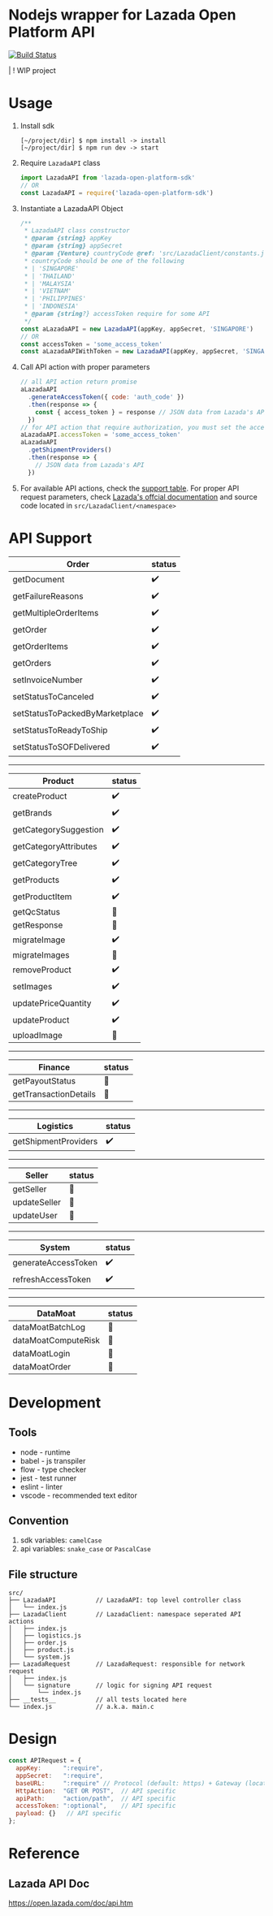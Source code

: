 # Nodejs wrapper for Lazada Open Platform API
[![Build Status](https://travis-ci.org/branch8/lazada-open-platform-sdk.svg?branch=master)](https://travis-ci.org/branch8/lazada-open-platform-sdk)

| ! WIP project

# Usage

1. Install sdk

    ```shell
    [~/project/dir] $ npm install -> install
    [~/project/dir] $ npm run dev -> start
    ```

1. Require `LazadaAPI` class

    ```js
    import LazadaAPI from 'lazada-open-platform-sdk'
    // OR
    const LazadaAPI = require('lazada-open-platform-sdk')
    ```

1. Instantiate a LazadaAPI Object

    ```js
    /**
     * LazadaAPI class constructor
     * @param {string} appKey
     * @param {string} appSecret
     * @param {Venture} countryCode @ref: 'src/LazadaClient/constants.js'
     * countryCode should be one of the following
     * | 'SINGAPORE'
     * | 'THAILAND'
     * | 'MALAYSIA'
     * | 'VIETNAM'
     * | 'PHILIPPINES'
     * | 'INDONESIA'
     * @param {string?} accessToken require for some API
     */
    const aLazadaAPI = new LazadaAPI(appKey, appSecret, 'SINGAPORE')
    // OR
    const accessToken = 'some_access_token'
    const aLazadaAPIWithToken = new LazadaAPI(appKey, appSecret, 'SINGAPORE', accessToken)
    ```

  1. Call API action with proper parameters

      ```js
      // all API action return promise
      aLazadaAPI
        .generateAccessToken({ code: 'auth_code' })
        .then(response => {
          const { access_token } = response // JSON data from Lazada's API
        })
      // for API action that require authorization, you must set the accessToken first
      aLazadaAPI.accessToken = 'some_access_token'
      aLazadaAPI
        .getShipmentProviders()
        .then(response => {
          // JSON data from Lazada's API
        })
      ```
  1. For available API actions, check the [support table](#api-support). For proper API request parameters, check [Lazada's offcial documentation](#lazada-api-doc) and source code located in `src/LazadaClient/<namespace>`

# API Support

| Order                          | status             |
| ------------------------------ | ------------------ |
| getDocument                    | :heavy_check_mark: |
| getFailureReasons              | :heavy_check_mark: |
| getMultipleOrderItems          | :heavy_check_mark: |
| getOrder                       | :heavy_check_mark: |
| getOrderItems                  | :heavy_check_mark: |
| getOrders                      | :heavy_check_mark: |
| setInvoiceNumber               | :heavy_check_mark: |
| setStatusToCanceled            | :heavy_check_mark: |
| setStatusToPackedByMarketplace | :heavy_check_mark: |
| setStatusToReadyToShip         | :heavy_check_mark: |
| setStatusToSOFDelivered        | :heavy_check_mark: |

---

| Product               | status             |
| --------------------- | ------------------ |
| createProduct         | :heavy_check_mark: |
| getBrands             | :heavy_check_mark: |
| getCategorySuggestion | :heavy_check_mark: |
| getCategoryAttributes | :heavy_check_mark: |
| getCategoryTree       | :heavy_check_mark: |
| getProducts           | :heavy_check_mark: |
| getProductItem        | :heavy_check_mark: |
| getQcStatus           | :no_entry_sign:    |
| getResponse           | :no_entry_sign:    |
| migrateImage          | :heavy_check_mark: |
| migrateImages         | :no_entry_sign:    |
| removeProduct         | :heavy_check_mark: |
| setImages             | :heavy_check_mark: |
| updatePriceQuantity   | :heavy_check_mark: |
| updateProduct         | :heavy_check_mark: |
| uploadImage           | :no_entry_sign:    |

---

| Finance               | status          |
| --------------------- | --------------- |
| getPayoutStatus       | :no_entry_sign: |
| getTransactionDetails | :no_entry_sign: |

---

| Logistics            | status             |
| -------------------- | ------------------ |
| getShipmentProviders | :heavy_check_mark: |

---

| Seller       | status          |
| ------------ | --------------- |
| getSeller    | :no_entry_sign: |
| updateSeller | :no_entry_sign: |
| updateUser   | :no_entry_sign: |

---

| System              | status             |
| ------------------- | ------------------ |
| generateAccessToken | :heavy_check_mark: |
| refreshAccessToken  | :heavy_check_mark: |

---

| DataMoat            | status          |
| ------------------- | --------------- |
| dataMoatBatchLog    | :no_entry_sign: |
| dataMoatComputeRisk | :no_entry_sign: |
| dataMoatLogin       | :no_entry_sign: |
| dataMoatOrder       | :no_entry_sign: |

# Development

## Tools

- node - runtime
- babel - js transpiler
- flow - type checker
- jest - test runner
- eslint - linter
- vscode - recommended text editor

## Convention

1. sdk variables: `camelCase`
1. api variables: `snake_case` or `PascalCase`

## File structure

```
src/
├── LazadaAPI           // LazadaAPI: top level controller class
│   └── index.js
├── LazadaClient        // LazadaClient: namespace seperated API actions
│   ├── index.js
│   ├── logistics.js
│   ├── order.js
│   ├── product.js
│   └── system.js
├── LazadaRequest       // LazadaRequest: responsible for network request
│   ├── index.js
│   └── signature       // logic for signing API request
│       └── index.js
├── __tests__           // all tests located here
└── index.js            // a.k.a. main.c
```

# Design

```js
const APIRequest = {
  appKey:      ":require",
  appSecret:   ":require",
  baseURL:     ":require" // Protocol (default: https) + Gateway (location specific)
  HttpAction:  "GET OR POST",  // API specific
  apiPath:     "action/path",  // API specific
  accessToken: ":optional",    // API specific
  payload: {}   // API specific
};
```

# Reference
## Lazada API Doc
https://open.lazada.com/doc/api.htm